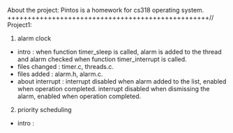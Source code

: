 About the project:
Pintos is a homework for cs318 operating system.
++++++++++++++++++++++++++++++++++++++++++++++++++//
Project1:
1. alarm clock
* intro : when function timer_sleep is called, alarm is added to the thread and alarm checked when function timer_interrupt is called.
* files changed : timer.c, threads.c.
* files added : alarm.h, alarm.c.
* about interrupt : interrupt disabled when alarm added to the list, enabled when operation completed.
                    interrupt disabled when dismissing the alarm, enabled when operation completed.
2. priority scheduling
* intro :
